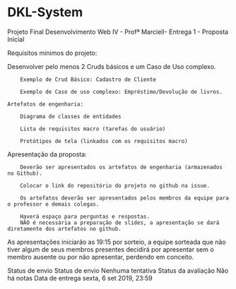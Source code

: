 # DKL-System
Projeto Final Desenvolvimento Web IV - Profª MarcielI- Entrega 1 - Proposta Inicial

Requisitos mínimos do projeto:

Desenvolver pelo menos 2 Cruds básicos e um Caso de Uso complexo.

        Exemplo de Crud Básico: Cadastro de Cliente

        Exemplo de Caso de uso complexo: Empréstimo/Devolução de livros.

    Artefatos de engenharia:

        Diagrama de classes de entidades

        Lista de requisitos macro (tarefas do usuário)

        Protótipos de tela (linkados com os requisitos macro)

Apresentação da proposta:

        Deverão ser apresentados os artefatos de engenharia (armazenados no Github).
        
        Colocar o link do repositório do projeto no github na issue.

        Os artefatos deverão ser apresentados pelos membros da equipe para o professor e demais colegas.

        Haverá espaço para perguntas e respostas.
        NÃO é necessária a preparação de slides, a apresentação se dará diretamente dos artefatos no github.

As apresentações iniciarão as 19:15 por sorteio, a equipe sorteada que não tiver algum de seus membros presentes decidirá por apresentar sem o membro ausente ou por não apresentar, perdendo em conceito.



Status de envio
Status de envio 	Nenhuma tentativa
Status da avaliação 	Não há notas
Data de entrega 	sexta, 6 set 2019, 23:59
